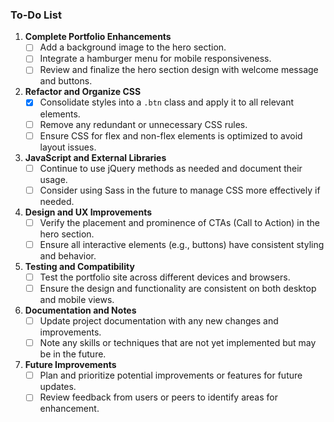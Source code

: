 ### To-Do List

1. **Complete Portfolio Enhancements**
   - [ ] Add a background image to the hero section.
   - [ ] Integrate a hamburger menu for mobile responsiveness.
   - [ ] Review and finalize the hero section design with welcome message and buttons.

2. **Refactor and Organize CSS**
   - [x] Consolidate styles into a `.btn` class and apply it to all relevant elements.
   - [ ] Remove any redundant or unnecessary CSS rules.
   - [ ] Ensure CSS for flex and non-flex elements is optimized to avoid layout issues.

3. **JavaScript and External Libraries**
   - [ ] Continue to use jQuery methods as needed and document their usage.
   - [ ] Consider using Sass in the future to manage CSS more effectively if needed.

4. **Design and UX Improvements**
   - [ ] Verify the placement and prominence of CTAs (Call to Action) in the hero section.
   - [ ] Ensure all interactive elements (e.g., buttons) have consistent styling and behavior.

5. **Testing and Compatibility**
   - [ ] Test the portfolio site across different devices and browsers.
   - [ ] Ensure the design and functionality are consistent on both desktop and mobile views.

6. **Documentation and Notes**
   - [ ] Update project documentation with any new changes and improvements.
   - [ ] Note any skills or techniques that are not yet implemented but may be in the future.

7. **Future Improvements**
   - [ ] Plan and prioritize potential improvements or features for future updates.
   - [ ] Review feedback from users or peers to identify areas for enhancement.

